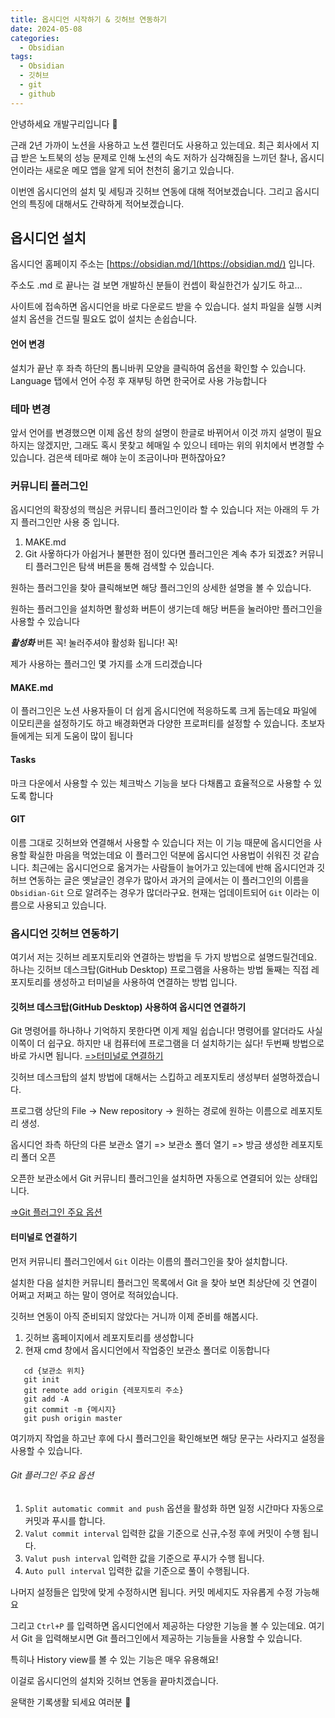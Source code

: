 ```yaml
---
title: 옵시디언 시작하기 & 깃허브 연동하기
date: 2024-05-08
categories:
  - Obsidian
tags:
  - Obsidian
  - 깃허브
  - git
  - github
---
```

안녕하세요 개발구리입니다 🐸

근래 2년 가까이 노션을 사용하고 노션 캘린더도 사용하고 있는데요. 
최근 회사에서 지급 받은 노트북의 성능 문제로 인해 노션의 속도 저하가 심각해짐을 느끼던 찰나, 옵시디언이라는 새로운 메모 앱을 알게 되어 천천히 옮기고 있습니다.

이번엔 옵시디언의 설치 및 세팅과 깃허브 연동에 대해 적어보겠습니다.
그리고 옵시디언의 특징에 대해서도 간략하게 적어보겠습니다.
## 옵시디언 설치
옵시디언 홈페이지 주소는 [https://obsidian.md/](https://obsidian.md/) 입니다.

주소도 .md 로 끝나는 걸 보면 개발하신 분들이 컨셉이 확실한건가 싶기도 하고...

사이트에 접속하면 옵시디언을 바로 다운로드 받을 수 있습니다.
설치 파일을 실행 시켜 설치 옵션을 건드릴 필요도 없이 설치는 손쉽습니다.

#### 언어 변경
설치가 끝난 후 좌측 하단의 톱니바퀴 모양을 클릭하여 옵션을 확인할 수 있습니다.
Language 탭에서 언어 수정 후 재부팅 하면 한국어로 사용 가능합니다

### 테마 변경

앞서 언어를 변경했으면 이제 옵션 창의 설명이 한글로 바뀌어서 이것 까지 설명이 필요하지는 않겠지만, 그래도 혹시 못찾고 헤매일 수 있으니 테마는 위의 위치에서 변경할 수 있습니다.
검은색 테마로 해야 눈이 조금이나마 편하잖아요?

### 커뮤니티 플러그인
옵시디언의 확장성의 핵심은 커뮤니티 플러그인이라 할 수 있습니다
저는 아래의 두 가지 플러그인만 사용 중 입니다.
1. MAKE.md
2. Git
사욯하다가 아쉽거나 불편한 점이 있다면 플러그인은 계속 추가 되겠죠?
커뮤니티 플러그인은 탐색 버튼을 통해 검색할 수 있습니다.

원하는 플러그인을 찾아 클릭해보면 해당 플러그인의 상세한 설명을 볼 수 있습니다.

원하는 플러그인을 설치하면 활성화 버튼이 생기는데 해당 버튼을 눌러야만 플러그인을 사용할 수 있습니다

***활성화*** 버튼 꼭! 눌러주셔야 활성화 됩니다! 꼭! 

제가 사용하는 플러그인 몇 가지를 소개 드리겠습니다

#### MAKE.md
이 플러그인은 노션 사용자들이 더 쉽게 옵시디언에 적응하도록 크게 돕는데요
파일에 이모티콘을 설정하기도 하고 배경화면과 다양한 프로퍼티를 설정할 수 있습니다.
초보자들에게는 되게 도움이 많이 됩니다

#### Tasks
마크 다운에서 사용할 수 있는 체크박스 기능을 보다 다채롭고 효율적으로 사용할 수 있도록 합니다

#### GIT
이름 그대로 깃허브와 연결해서 사용할 수 있습니다
저는 이 기능 때문에 옵시디언을 사용할 확실한 마음을 먹었는데요 이 플러그인 덕분에 옵시디언 사용법이 쉬워진 것 같습니다.
최근에는 옵시디언으로 옮겨가는 사람들이 늘어가고 있는데에 반해 옵시디언과 깃허브 연동하는 글은 옛날글인 경우가 많아서 과거의 글에서는 이 플러그인의 이름을 `Obsidian-Git` 으로 알려주는 경우가 많더라구요.
현재는 업데이트되어 `Git` 이라는 이름으로 사용되고 있습니다.

### 옵시디언 깃허브 연동하기

여기서 저는 깃허브 레포지토리와 연결하는 방법을 두 가지 방법으로 설명드릴건데요.
하나는 깃허브 데스크탑(GitHub Desktop) 프로그램을 사용하는 방법
둘째는 직접 레포지토리를 생성하고 터미널을 사용하여 연결하는 방법 입니다.

#### 깃허브 데스크탑(GitHub Desktop) 사용하여 옵시디연 연결하기
Git 명령어를 하나하나 기억하지 못한다면 이게 제일 쉽습니다!
명령어를 알더라도 사실 이쪽이 더 쉽구요. 하지만 내 컴퓨터에 프로그램을 더 설치하기는 싫다! 
두번째 방법으로 바로 가시면 됩니다. [=>터미널로 연결하기](#터미널로-연결하기)


깃허브 데스크탑의 설치 방법에 대해서는 스킵하고 레포지토리 생성부터 설명하겠습니다.

프로그램 상단의 File -> New repository -> 원하는 경로에 원하는 이름으로 레포지토리 생성.

옵시디언 좌측 하단의 다른 보관소 열기 => 보관소 폴더 열기 => 방금 생성한 레포지토리 폴더 오픈

오픈한 보관소에서 Git 커뮤니티 플러그인을 설치하면 자동으로 연결되어 있는 상태입니다.

[=>Git 플러그인 주요 옵션](#Git-플러그인-주요-옵션)

#### 터미널로 연결하기

먼저 커뮤니티 플러그인에서 `Git` 이라는 이름의 플러그인을 찾아 설치합니다.

설치한 다음 설치한 커뮤니티 플러그인 목록에서 Git 을 찾아 보면 최상단에 깃 연결이 어쩌고 저쩌고 하는 말이 영어로 적혀있습니다.

깃허브 연동이 아직 준비되지 않았다는 거니까 이제 준비를 해봅시다. 

1. 깃허브 홈페이지에서 레포지토리를 생성합니다
2. 현재 cmd 창에서 옵시디언에서 작업중인 보관소 폴더로 이동합니다
````
   cd {보관소 위치}
   git init
   git remote add origin {레포지토리 주소}
   git add -A
   git commit -m {메시지}
   git push origin master
````

여기까지 작업을 하고난 후에 다시 플러그인을 확인해보면 해당 문구는 사라지고 설정을 사용할 수 있습니다.

###### Git 플러그인 주요 옵션

1. `Split automatic commit and push` 옵션을 활성화 하면 일정 시간마다 자동으로 커밋과 푸시를 합니다.
2. `Valut commit interval` 입력한 값을 기준으로 신규,수정 후에 커밋이 수행 됩니다.
3. `Valut push interval` 입력한 값을 기준으로 푸시가 수행 됩니다.
4. `Auto pull interval` 입력한 값을 기준으로 풀이 수행됩니다.

나머지 설정들은 입맛에 맞게 수정하시면 됩니다.
커밋 메세지도 자유롭게 수정 가능해요

그리고 `Ctrl+P` 를 입력하면 옵시디언에서 제공하는 다양한 기능을 볼 수 있는데요.
여기서 Git 을 입력해보시면 Git 플러그인에서 제공하는 기능들을 사용할 수 있습니다.

특히나 History view를 볼 수 있는 기능은 매우 유용해요!

이걸로 옵시디언의 설치와 깃허브 연동을 끝마치겠습니다.

윤택한 기록생활 되세요 여러분 🐸